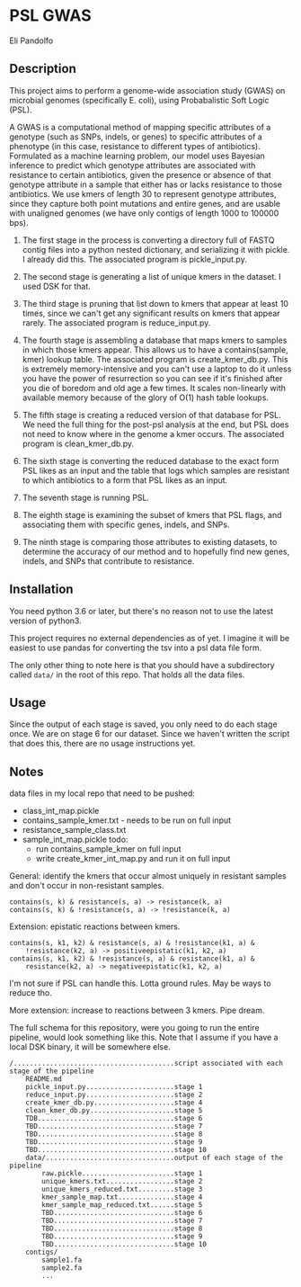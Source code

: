 # PSL GWAS
Eli Pandolfo

## Description
This project aims to perform a genome-wide association study (GWAS) on microbial
genomes (specifically E. coli), using Probabalistic Soft Logic (PSL).

A GWAS is a computational method of mapping specific attributes of a genotype
(such as SNPs, indels, or genes) to specific attributes of a phenotype (in this
case, resistance to different types of antibiotics). Formulated as a machine
learning problem, our model uses Bayesian inference to predict which genotype
attributes are associated with resistance to certain antibiotics, given
the presence or absence of that genotype attribute in a sample that either has
or lacks resistance to those antibiotics. We use kmers of length 30 to represent
genotype attributes, since they capture both point mutations and entire genes,
and are usable with unaligned genomes (we have only contigs of length 1000 to
100000 bps).

1. The first stage in the process is converting a directory full of FASTQ contig
files into a python nested dictionary, and serializing it with pickle. I
already did this. The associated program is pickle_input.py.

1. The second stage is generating a list of unique kmers in the dataset. I used
DSK for that.

1. The third stage is pruning that list down to kmers that appear at least
10 times, since we can't get any significant results on kmers that appear
rarely. The associated program is reduce_input.py.

1. The fourth stage is assembling a database that maps kmers to samples in which
those kmers appear. This allows us to have a contains(sample, kmer) lookup
table. The associated program is create_kmer_db.py. This is extremely
memory-intensive and you can't use a laptop to do it unless you have the power
of resurrection so you can see if it's finished after you die of boredom and
old age a few times. It scales non-linearly with available memory because of
the glory of O(1) hash table lookups.

1. The fifth stage is creating a reduced version of that database for PSL. We need
the full thing for the post-psl analysis at the end, but PSL does not need
to know where in the genome a kmer occurs. The associated program is
clean_kmer_db.py.

1. The sixth stage is converting the reduced database to the exact form PSL likes
as an input and the table that logs which samples are resistant
to which antibiotics to a form that PSL likes as an input.

1. The seventh stage is running PSL.

1. The eighth stage is examining the subset of kmers that PSL flags,
and associating them with specific genes, indels, and SNPs.

1. The ninth stage is comparing those attributes to existing datasets,
to determine the accuracy of our method and to hopefully find new genes,
indels, and SNPs that contribute to resistance.


## Installation
You need python 3.6 or later, but there's no reason not to use
the latest version of python3. 

This project requires no external dependencies as of yet. I imagine
it will be easiest to use pandas for converting the tsv into a psl data
file form.

The only other thing to note here is that you should have a subdirectory
called `data/` in the root of this repo. That holds all the data files.

## Usage
Since the output of each stage is saved, you only need to do each stage once.
We are on stage 6 for our dataset. Since we haven't written the script
that does this, there are no usage instructions yet.

## Notes
data files in my local repo that need to be pushed:
- class_int_map.pickle
- contains_sample_kmer.txt - needs to be run on full input
- resistance_sample_class.txt
- sample_int_map.pickle
todo:
    - run contains_sample_kmer on full input
    - write create_kmer_int_map.py and run it on full input

General: identify the kmers that occur almost uniquely in
resistant samples and don't occur in non-resistant samples.
```
contains(s, k) & resistance(s, a) -> resistance(k, a)
contains(s, k) & !resistance(s, a) -> !resistance(k, a)
```

Extension: epistatic reactions between kmers.
```
contains(s, k1, k2) & resistance(s, a) & !resistance(k1, a) &
    !resistance(k2, a) -> positiveepistatic(k1, k2, a)
contains(s, k1, k2) & !resistance(s, a) & resistance(k1, a) &
    resistance(k2, a) -> negativeepistatic(k1, k2, a)
```
I'm not sure if PSL can handle this. Lotta ground rules. May be
ways to reduce tho.

More extension: increase to reactions between 3 kmers. Pipe dream.

The full schema for this repository, were you going to run the entire pipeline,
would look something like this. Note that I assume if you have a local DSK
binary, it will be somewhere else.

```
/........................................script associated with each stage of the pipeline
    README.md
    pickle_input.py......................stage 1
    reduce_input.py......................stage 2
    create_kmer_db.py....................stage 4
    clean_kmer_db.py.....................stage 5
    TDB..................................stage 6
    TBD..................................stage 7
    TBD..................................stage 8
    TBD..................................stage 9
    TBD..................................stage 10
    data/................................output of each stage of the pipeline
        raw.pickle.......................stage 1
        unique_kmers.txt.................stage 2
        unique_kmers_reduced.txt.........stage 3
        kmer_sample_map.txt..............stage 4
        kmer_sample_map_reduced.txt......stage 5
        TBD..............................stage 6
        TBD..............................stage 7
        TBD..............................stage 8
        TBD..............................stage 9
        TBD..............................stage 10
    contigs/
        sample1.fa
        sample2.fa
        ...
```

